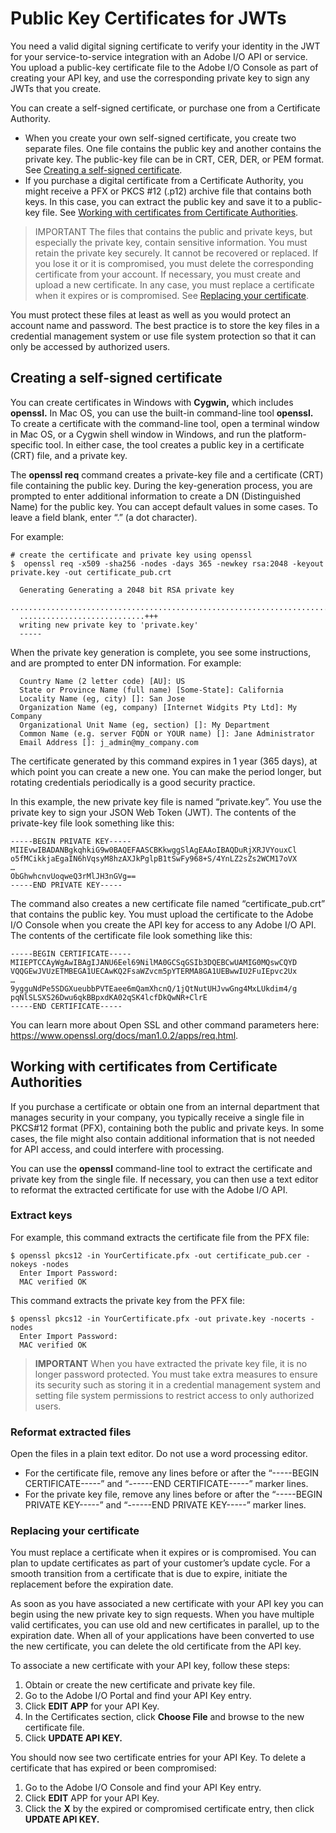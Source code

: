 # Public Key Certificates for JWTs

You need a valid digital signing certificate to verify your identity in the JWT for your service-to-service integration with an Adobe I/O API or service. You upload a public-key certificate file to the Adobe I/O Console as part of creating your API key, and use the corresponding private key to sign any JWTs that you create.

You can create a self-signed certificate, or purchase one from a Certificate Authority.

- When you create your own self-signed certificate, you create two separate files. One file contains the public key and another contains the private key. The public-key file can be in CRT, CER, DER, or PEM format. See [Creating a self-signed certificate](#creatingaselfsignedcertificate).
- If you purchase a digital certificate from a Certificate Authority, you might receive a PFX or PKCS #12 (.p12) archive file that contains both keys. In this case, you can extract the public key and save it to a public-key file. See [Working with certificates from Certificate Authorities](#workingwithcertificatesfromcertificateauthorities).

> IMPORTANT The files that contains the public and private keys, but especially the private key, contain sensitive information. You must retain the private key securely. It cannot be recovered or replaced. If you lose it or it is compromised, you must delete the corresponding certificate from your account. If necessary, you must create and upload a new certificate. In any case, you must replace a certificate when it expires or is compromised. See [Replacing your certificate](#replacingyourcertificate).

You must protect these files at least as well as you would protect an account name and password. The best practice is to store the key files in a credential management system or use file system protection so that it can only be accessed by authorized users.

## Creating a self-signed certificate

You can create certificates in Windows with **Cygwin,** which includes **openssl.** In Mac OS, you can use the built-in command-line tool **openssl.** To create a certificate with the command-line tool, open a terminal window in Mac OS, or a Cygwin shell window in Windows, and run the platform-specific tool. In either case, the tool creates a public key in a certificate (CRT) file, and a private key.

The **openssl req** command creates a private-key file and a certificate (CRT) file containing the public key. During the key-generation process, you are prompted to enter additional information to create a DN (Distinguished Name) for the public key. You can accept default values in some cases. To leave a field blank, enter &ldquo;.&rdquo; (a dot character).

For example:

```
# create the certificate and private key using openssl
$  openssl req -x509 -sha256 -nodes -days 365 -newkey rsa:2048 -keyout private.key -out certificate_pub.crt

  Generating Generating a 2048 bit RSA private key
  ....................................................................................+++
  ............................+++
  writing new private key to 'private.key'
  -----
```

When the private key generation is complete, you see some instructions, and are prompted to enter DN information. For example:

```
  Country Name (2 letter code) [AU]: US
  State or Province Name (full name) [Some-State]: California
  Locality Name (eg, city) []: San Jose
  Organization Name (eg, company) [Internet Widgits Pty Ltd]: My Company
  Organizational Unit Name (eg, section) []: My Department
  Common Name (e.g. server FQDN or YOUR name) []: Jane Administrator
  Email Address []: j_admin@my_company.com
```

The certificate generated by this command expires in 1 year (365 days), at which point you can create a new one. You can make the period longer, but rotating credentials periodically is a good security practice.

In this example, the new private key file is named &ldquo;private.key&rdquo;. You use the private key to sign your JSON Web Token (JWT). The contents of the private-key file look something like this:

```
-----BEGIN PRIVATE KEY-----
MIIEvwIBADANBgkqhkiG9w0BAQEFAASCBKkwggSlAgEAAoIBAQDuRjXRJVYouxCl
o5fMCikkjaEgaIN6hVqsyM8hzAXJkPglpB1tSwFy968+S/4YnLZ2sZs2WCM17oVX
…
ObGhwhcnvUoqweQ3rMlJH3nGVg==
-----END PRIVATE KEY-----
```

The command also creates a new certificate file named &ldquo;certificate_pub.crt&rdquo; that contains the public key. You must upload the certificate to the Adobe I/O Console when you create the API key for access to any Adobe I/O API. The contents of the certificate file look something like this:

```
-----BEGIN CERTIFICATE-----
MIIEPTCCAyWgAwIBAgIJANU6Eel69NilMA0GCSqGSIb3DQEBCwUAMIG0MQswCQYD
VQQGEwJVUzETMBEGA1UECAwKQ2FsaWZvcm5pYTERMA8GA1UEBwwIU2FuIEpvc2Ux
…
9ygguNdPe5SDGXueubbPVTEaee6mQamXhcnQ/1jQtNutUHJvwGng4MxLUkdim4/g
pqNlSLSXS26Dwu6qkBBpxdKA02qSK4lcfDkQwNR+ClrE
-----END CERTIFICATE-----
```

You can learn more about Open SSL and other command parameters here: https://www.openssl.org/docs/man1.0.2/apps/req.html.

## Working with certificates from Certificate Authorities

If you purchase a certificate or obtain one from an internal department that manages security in your company, you typically receive a single file in PKCS#12 format (PFX), containing both the public and private keys. In some cases, the file might also contain additional information that is not needed for API access, and could interfere with processing.

You can use the **openssl** command-line tool to extract the certificate and private key from the single file. If necessary, you can then use a text editor to reformat the extracted certificate for use with the Adobe I/O API.

### Extract keys

For example, this command extracts the certificate file from the PFX file:

```
$ openssl pkcs12 -in YourCertificate.pfx -out certificate_pub.cer -nokeys -nodes
  Enter Import Password:
  MAC verified OK
```

This command extracts the private key from the PFX file:
```
$ openssl pkcs12 -in YourCertificate.pfx -out private.key -nocerts -nodes
  Enter Import Password:
  MAC verified OK
```

> **IMPORTANT** When you have extracted the private key file, it is no longer password protected. You must take extra measures to ensure its security such as storing it in a credential management system and setting file system permissions to restrict access to only authorized users.

### Reformat extracted files
Open the files in a plain text editor. Do not use a word processing editor.

- For the certificate file, remove any lines before or after the &ldquo;-----BEGIN CERTIFICATE-----&rdquo; and &ldquo;------END CERTIFICATE-----&rdquo; marker lines.
- For the private key file, remove any lines before or after the &ldquo;-----BEGIN PRIVATE KEY-----&rdquo; and &ldquo;------END PRIVATE KEY-----&rdquo; marker lines.

### Replacing your certificate
You must replace a certificate when it expires or is compromised. You can plan to update certificates as part of your customer&rsquo;s update cycle. For a smooth transition from a certificate that is due to expire, initiate the replacement before the expiration date.

As soon as you have associated a new certificate with your API key you can begin using the new private key to sign requests. When you have multiple valid certificates, you can use old and new certificates in parallel, up to the expiration date. When all of your applications have been converted to use the new certificate, you can delete the old certificate from the API key.

To associate a new certificate with your API key, follow these steps:

1. Obtain or create the new certificate and private key file.
2. Go to the Adobe I/O Portal and find your API Key entry.
3. Click **EDIT APP** for your API Key.
4. In the Certificates section, click **Choose File** and browse to the new certificate file.
5. Click **UPDATE API KEY.**

You should now see two certificate entries for your API Key. To delete a certificate that has expired or been compromised:

1. Go to the Adobe I/O Console and find your API Key entry.
2. Click **EDIT** APP for your API Key.
3. Click the **X** by the expired or compromised certificate entry, then click **UPDATE API KEY.**
